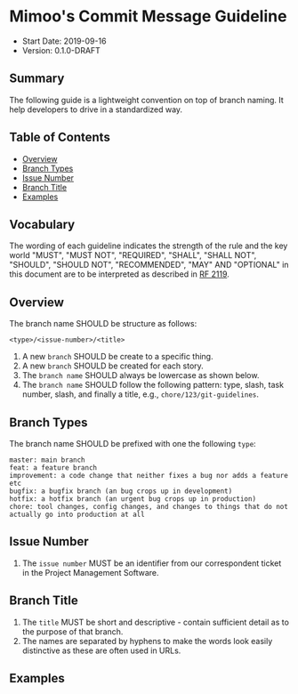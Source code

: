 # Mimoo's Commit Message Guideline

- Start Date: 2019-09-16
- Version: 0.1.0-DRAFT

## Summary

The following guide is a lightweight convention on top of branch naming. It help developers to drive in a standardized way.

## Table of Contents

- [Overview](#overview)
- [Branch Types](#branch-types)
- [Issue Number](#issue-number)
- [Branch Title](#branch-title)
- [Examples](#examples)

## Vocabulary

The wording of each guideline indicates the strength of the rule and the key world "MUST", "MUST NOT", "REQUIRED", "SHALL", "SHALL NOT", "SHOULD", "SHOULD NOT", "RECOMMENDED", "MAY" AND "OPTIONAL" in this document are to be interpreted as described in [RF 2119](https://www.ietf.org/rfc/rfc2119.txt).

## Overview

The branch name SHOULD be structure as follows:

```
<type>/<issue-number>/<title>
```

1. A new `branch` SHOULD be create to a specific thing.
2. A new `branch` SHOULD be created for each story.
3. The `branch name` SHOULD always be lowercase as shown below.
4. The `branch name` SHOULD follow the following pattern: type, slash, task number, slash, and finally a title, e.g., `chore/123/git-guidelines`.

## Branch Types

The branch name SHOULD be prefixed with one the following `type`:

```
master: main branch
feat: a feature branch
improvement: a code change that neither fixes a bug nor adds a feature etc
bugfix: a bugfix branch (an bug crops up in development)
hotfix: a hotfix branch (an urgent bug crops up in production)
chore: tool changes, config changes, and changes to things that do not actually go into production at all
```

## Issue Number

1. The `issue number` MUST be an identifier from our correspondent ticket in the Project Management Software.

## Branch Title

1. The `title` MUST be short and descriptive - contain sufficient detail as to the purpose of that branch.
2. The names are separated by hyphens to make the words look easily distinctive as these are often used in URLs.

## Examples

<!-- TODO -->